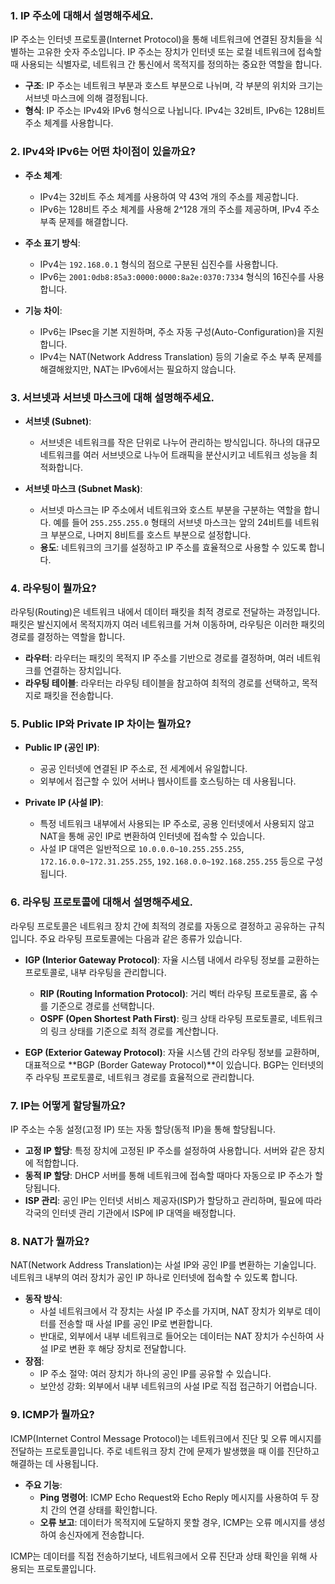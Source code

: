 ### 1. IP 주소에 대해서 설명해주세요.

IP 주소는 인터넷 프로토콜(Internet Protocol)을 통해 네트워크에 연결된 장치들을 식별하는 고유한 숫자 주소입니다. IP 주소는 장치가 인터넷 또는 로컬 네트워크에 접속할 때 사용되는 식별자로, 네트워크 간 통신에서 목적지를 정의하는 중요한 역할을 합니다.

- **구조**: IP 주소는 네트워크 부분과 호스트 부분으로 나뉘며, 각 부분의 위치와 크기는 서브넷 마스크에 의해 결정됩니다.
- **형식**: IP 주소는 IPv4와 IPv6 형식으로 나뉩니다. IPv4는 32비트, IPv6는 128비트 주소 체계를 사용합니다.

### 2. IPv4와 IPv6는 어떤 차이점이 있을까요?

- **주소 체계**:
  - IPv4는 32비트 주소 체계를 사용하여 약 43억 개의 주소를 제공합니다.
  - IPv6는 128비트 주소 체계를 사용해 2^128 개의 주소를 제공하며, IPv4 주소 부족 문제를 해결합니다.

- **주소 표기 방식**:
  - IPv4는 `192.168.0.1` 형식의 점으로 구분된 십진수를 사용합니다.
  - IPv6는 `2001:0db8:85a3:0000:0000:8a2e:0370:7334` 형식의 16진수를 사용합니다.

- **기능 차이**:
  - IPv6는 IPsec을 기본 지원하며, 주소 자동 구성(Auto-Configuration)을 지원합니다.
  - IPv4는 NAT(Network Address Translation) 등의 기술로 주소 부족 문제를 해결해왔지만, NAT는 IPv6에서는 필요하지 않습니다.

### 3. 서브넷과 서브넷 마스크에 대해 설명해주세요.

- **서브넷 (Subnet)**:
  - 서브넷은 네트워크를 작은 단위로 나누어 관리하는 방식입니다. 하나의 대규모 네트워크를 여러 서브넷으로 나누어 트래픽을 분산시키고 네트워크 성능을 최적화합니다.

- **서브넷 마스크 (Subnet Mask)**:
  - 서브넷 마스크는 IP 주소에서 네트워크와 호스트 부분을 구분하는 역할을 합니다. 예를 들어 `255.255.255.0` 형태의 서브넷 마스크는 앞의 24비트를 네트워크 부분으로, 나머지 8비트를 호스트 부분으로 설정합니다.
  - **용도**: 네트워크의 크기를 설정하고 IP 주소를 효율적으로 사용할 수 있도록 합니다.

### 4. 라우팅이 뭘까요?

라우팅(Routing)은 네트워크 내에서 데이터 패킷을 최적 경로로 전달하는 과정입니다. 패킷은 발신지에서 목적지까지 여러 네트워크를 거쳐 이동하며, 라우팅은 이러한 패킷의 경로를 결정하는 역할을 합니다.

- **라우터**: 라우터는 패킷의 목적지 IP 주소를 기반으로 경로를 결정하며, 여러 네트워크를 연결하는 장치입니다.
- **라우팅 테이블**: 라우터는 라우팅 테이블을 참고하여 최적의 경로를 선택하고, 목적지로 패킷을 전송합니다.

### 5. Public IP와 Private IP 차이는 뭘까요?

- **Public IP (공인 IP)**:
  - 공공 인터넷에 연결된 IP 주소로, 전 세계에서 유일합니다.
  - 외부에서 접근할 수 있어 서버나 웹사이트를 호스팅하는 데 사용됩니다.

- **Private IP (사설 IP)**:
  - 특정 네트워크 내부에서 사용되는 IP 주소로, 공용 인터넷에서 사용되지 않고 NAT을 통해 공인 IP로 변환하여 인터넷에 접속할 수 있습니다.
  - 사설 IP 대역은 일반적으로 `10.0.0.0~10.255.255.255`, `172.16.0.0~172.31.255.255`, `192.168.0.0~192.168.255.255` 등으로 구성됩니다.

### 6. 라우팅 프로토콜에 대해서 설명해주세요.

라우팅 프로토콜은 네트워크 장치 간에 최적의 경로를 자동으로 결정하고 공유하는 규칙입니다. 주요 라우팅 프로토콜에는 다음과 같은 종류가 있습니다.

- **IGP (Interior Gateway Protocol)**: 자율 시스템 내에서 라우팅 정보를 교환하는 프로토콜로, 내부 라우팅을 관리합니다.
  - **RIP (Routing Information Protocol)**: 거리 벡터 라우팅 프로토콜로, 홉 수를 기준으로 경로를 선택합니다.
  - **OSPF (Open Shortest Path First)**: 링크 상태 라우팅 프로토콜로, 네트워크의 링크 상태를 기준으로 최적 경로를 계산합니다.

- **EGP (Exterior Gateway Protocol)**: 자율 시스템 간의 라우팅 정보를 교환하며, 대표적으로 **BGP (Border Gateway Protocol)**이 있습니다. BGP는 인터넷의 주 라우팅 프로토콜로, 네트워크 경로를 효율적으로 관리합니다.

### 7. IP는 어떻게 할당될까요?

IP 주소는 수동 설정(고정 IP) 또는 자동 할당(동적 IP)을 통해 할당됩니다.

- **고정 IP 할당**: 특정 장치에 고정된 IP 주소를 설정하여 사용합니다. 서버와 같은 장치에 적합합니다.
- **동적 IP 할당**: DHCP 서버를 통해 네트워크에 접속할 때마다 자동으로 IP 주소가 할당됩니다.
- **ISP 관리**: 공인 IP는 인터넷 서비스 제공자(ISP)가 할당하고 관리하며, 필요에 따라 각국의 인터넷 관리 기관에서 ISP에 IP 대역을 배정합니다.

### 8. NAT가 뭘까요?

NAT(Network Address Translation)는 사설 IP와 공인 IP를 변환하는 기술입니다. 네트워크 내부의 여러 장치가 공인 IP 하나로 인터넷에 접속할 수 있도록 합니다.

- **동작 방식**:
  - 사설 네트워크에서 각 장치는 사설 IP 주소를 가지며, NAT 장치가 외부로 데이터를 전송할 때 사설 IP를 공인 IP로 변환합니다.
  - 반대로, 외부에서 내부 네트워크로 들어오는 데이터는 NAT 장치가 수신하여 사설 IP로 변환 후 해당 장치로 전달합니다.
- **장점**:
  - IP 주소 절약: 여러 장치가 하나의 공인 IP를 공유할 수 있습니다.
  - 보안성 강화: 외부에서 내부 네트워크의 사설 IP로 직접 접근하기 어렵습니다.

### 9. ICMP가 뭘까요?

ICMP(Internet Control Message Protocol)는 네트워크에서 진단 및 오류 메시지를 전달하는 프로토콜입니다. 주로 네트워크 장치 간에 문제가 발생했을 때 이를 진단하고 해결하는 데 사용됩니다.

- **주요 기능**:
  - **Ping 명령어**: ICMP Echo Request와 Echo Reply 메시지를 사용하여 두 장치 간의 연결 상태를 확인합니다.
  - **오류 보고**: 데이터가 목적지에 도달하지 못할 경우, ICMP는 오류 메시지를 생성하여 송신자에게 전송합니다.
  
ICMP는 데이터를 직접 전송하기보다, 네트워크에서 오류 진단과 상태 확인을 위해 사용되는 프로토콜입니다.
